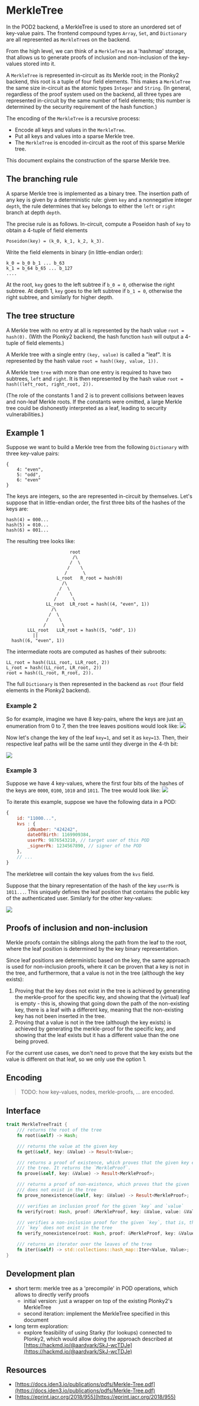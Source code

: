 # MerkleTree

In the POD2 backend, a MerkleTree is used to store an unordered set of key-value pairs.  The frontend compound types `Array`, `Set`, and `Dictionary` are all represented as `MerkleTree`s on the backend.

From the high level, we can think of a `MerkleTree` as a 'hashmap' storage, that allows us to generate proofs of inclusion and non-inclusion of the key-values stored into it.

A `MerkleTree` is represented in-circuit as its Merkle root; in the Plonky2 backend, this root is a tuple of four field elements.  This makes a `MerkleTree` the same size in-circuit as the atomic types `Integer` and `String`.  (In general, regardless of the proof system used on the backend, all three types are represented in-circuit by the same number of field elements; this number is determined by the security requirement of the hash function.)

The encoding of the `MerkleTree` is a recursive process:
- Encode all keys and values in the `MerkleTree`.
- Put all keys and values into a sparse Merkle tree.
- The `MerkleTree` is encoded in-circuit as the root of this sparse Merkle tree.

This document explains the construction of the sparse Merkle tree.

## The branching rule

A sparse Merkle tree is implemented as a binary tree.  The insertion path of any key is given by a deterministic rule: given ```key``` and a nonnegative integer ```depth```, the rule determines that ```key``` belongs to either the ```left``` or ```right``` branch at depth ```depth```.

The precise rule is as follows.  In-circuit, compute a Poseidon hash of ```key``` to obtain a 4-tuple of field elements 
```
Poseidon(key) = (k_0, k_1, k_2, k_3).
```
Write the field elements in binary (in little-endian order):
```
k_0 = b_0 b_1 ... b_63
k_1 = b_64 b_65 ... b_127
....
```

At the root, ```key``` goes to the left subtree if ```b_0 = 0```, otherwise the right subtree.  At depth 1, ```key``` goes to the left subtree if ```b_1 = 0```, otherwise the right subtree, and similarly for higher depth.

## The tree structure

A Merkle tree with no entry at all is represented by the hash value
```root = hash(0).```
(With the Plonky2 backend, the hash function ```hash``` will output a 4-tuple of field elements.)

A Merkle tree with a single entry ```(key, value)``` is called a "leaf".  It is represented by the hash value
```root = hash((key, value, 1)).```

A Merkle tree ```tree``` with more than one entry is required to have two subtrees, ```left``` and ```right```.  It is then represented by the hash value
```root = hash((left_root, right_root, 2)).```

(The role of the constants 1 and 2 is to prevent collisions between leaves and non-leaf Merkle roots.  If the constants were omitted, a large Merkle tree could be dishonestly interpreted as a leaf, leading to security vulnerabilities.)

## Example 1

Suppose we want to build a Merkle tree from the following `Dictionary` with three key-value pairs:
```
{
    4: "even",
    5: "odd",
    6: "even"
}
```

The keys are integers, so the are represented in-circuit by themselves.  Let's suppose that in little-endian order, the first three bits of the hashes of the keys are:
```
hash(4) = 000...
hash(5) = 010...
hash(6) = 001...
```

The resulting tree looks like:
```
                        root
                         /\   
                        /  \  
                       /    \ 
                      /      \
                   L_root   R_root = hash(0)
                     /\       
                    /  \                             
                   /    \     
                  /      \    
               LL_root  LR_root = hash((4, "even", 1))
                 /\           
                /  \          
               /    \         
              /      \        
        LLL_root   LLR_root = hash((5, "odd", 1))
          ||          
  hash((6, "even", 1))
```

The intermediate roots are computed as hashes of their subroots:
```
LL_root = hash((LLL_root, LLR_root, 2))
L_root = hash((LL_root, LR_root, 2))
root = hash((L_root, R_root, 2)).
```

The full `Dictionary` is then represented in the backend as `root` (four field elements in the Plonky2 backend).

### Example 2
So for example, imagine we have 8 key-pairs, where the keys are just an enumeration from 0 to 7, then the tree leaves positions would look like:
![](img/merkletree-example-1-a.png)

Now let's change the key of the leaf `key=1`, and set it as `key=13`. Then, their respective leaf paths will be the same until they diverge in the 4-th bit:

![](img/merkletree-example-1-b.png)


### Example 3

Suppose we have 4 key-values, where the first four bits of the hashes of the keys are `0000`, `0100`, `1010` and `1011`. The tree would look like:
![](img/merkletree-example-2-a.png)

To iterate this example, suppose we have the following data in a POD:
```js
{
	id: "11000...",
	kvs : {
		idNumber: "424242",
		dateOfBirth: 1169909384,
		userPk: 9876543210, // target user of this POD
		_signerPk: 1234567890, // signer of the POD
	},
	// ...
}
```

The merkletree will contain the key values from the `kvs` field.

Suppose that the binary representation of the hash of the key `userPk` is `1011...`. This uniquely defines the leaf position that contains the public key of the authenticated user. Similarly for the other key-values:

![](img/merkletree-example-2-b.png)


## Proofs of inclusion and non-inclusion
Merkle proofs contain the siblings along the path from the leaf to the root, where the leaf position is determined by the key binary representation. 

Since leaf positions are deterministic based on the key, the same approach is used for non-inclusion proofs, where it can be proven that a key is not in the tree, and furthermore, that a value is not in the tree (although the key exists):
1. Proving that the key does not exist in the tree is achieved by generating the merkle-proof for the specific key, and showing that the (virtual) leaf is empty - this is, showing that going down the path of the non-existing key, there is a leaf with a different key, meaning that the non-existing key has not been inserted in the tree.
2. Proving that a value is not in the tree (although the key exists) is achieved by generating the merkle-proof for the specific key, and showing that the leaf exists but it has a different value than the one being proved.

For the current use cases, we don't need to prove that the key exists but the value is different on that leaf, so we only use the option 1.


## Encoding
> TODO: how key-values, nodes, merkle-proofs, ... are encoded.

## Interface

```rust
trait MerkleTreeTrait {
    /// returns the root of the tree
    fn root(&self) -> Hash;

    /// returns the value at the given key
    fn get(&self, key: &Value) -> Result<Value>;

    /// returns a proof of existence, which proves that the given key exists in
    /// the tree. It returns the `MerkleProof`.
    fn prove(&self, key: &Value) -> Result<MerkleProof>;

    /// returns a proof of non-existence, which proves that the given `key`
    /// does not exist in the tree
    fn prove_nonexistence(&self, key: &Value) -> Result<MerkleProof>;

    /// verifies an inclusion proof for the given `key` and `value`
    fn verify(root: Hash, proof: &MerkleProof, key: &Value, value: &Value) -> Result<()>;

    /// verifies a non-inclusion proof for the given `key`, that is, the given
    /// `key` does not exist in the tree
    fn verify_nonexistence(root: Hash, proof: &MerkleProof, key: &Value) -> Result<()>;

    /// returns an iterator over the leaves of the tree
    fn iter(&self) -> std::collections::hash_map::Iter<Value, Value>;
}
```

## Development plan
- short term: merkle tree as a 'precompile' in POD operations, which allows to directly verify proofs
	- initial version: just a wrapper on top of the existing Plonky2's MerkleTree
	- second iteration: implement the MerkleTree specified in this document
- long term exploration:
	- explore feasibility of using Starky (for lookups) connected to Plonky2, which would allow doing the approach described at [https://hackmd.io/@aardvark/SkJ-wcTDJe](https://hackmd.io/@aardvark/SkJ-wcTDJe)


## Resources
- [https://docs.iden3.io/publications/pdfs/Merkle-Tree.pdf](https://docs.iden3.io/publications/pdfs/Merkle-Tree.pdf)
- [https://eprint.iacr.org/2018/955](https://eprint.iacr.org/2018/955)
